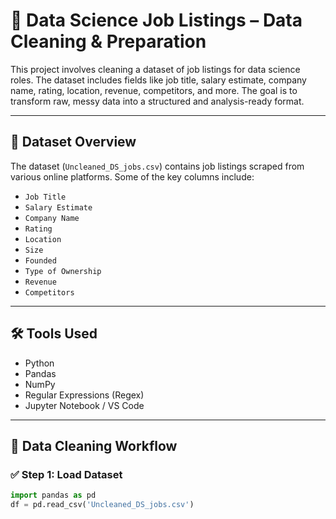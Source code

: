 # 🧹 Data Science Job Listings – Data Cleaning & Preparation

This project involves cleaning a dataset of job listings for data science roles. The dataset includes fields like job title, salary estimate, company name, rating, location, revenue, competitors, and more. The goal is to transform raw, messy data into a structured and analysis-ready format.

---

## 📁 Dataset Overview

The dataset (`Uncleaned_DS_jobs.csv`) contains job listings scraped from various online platforms. Some of the key columns include:

- `Job Title`
- `Salary Estimate`
- `Company Name`
- `Rating`
- `Location`
- `Size`
- `Founded`
- `Type of Ownership`
- `Revenue`
- `Competitors`

---

## 🛠️ Tools Used

- Python
- Pandas
- NumPy
- Regular Expressions (Regex)
- Jupyter Notebook / VS Code

---

## 🔄 Data Cleaning Workflow

### ✅ Step 1: Load Dataset

```python
import pandas as pd
df = pd.read_csv('Uncleaned_DS_jobs.csv')
